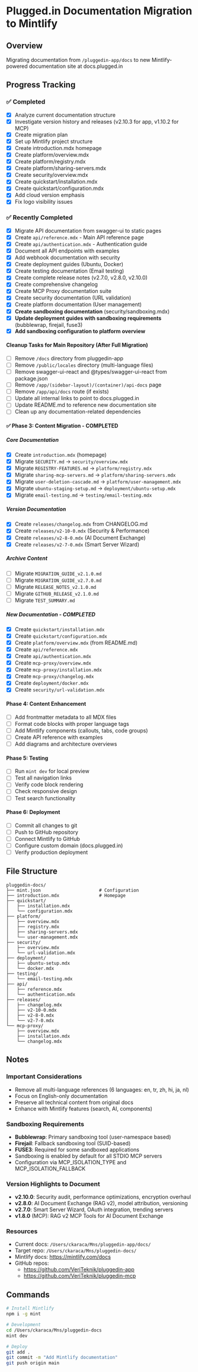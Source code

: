 # Plugged.in Documentation Migration to Mintlify

## Overview
Migrating documentation from `/pluggedin-app/docs` to new Mintlify-powered documentation site at docs.plugged.in

## Progress Tracking

### ✅ Completed
- [x] Analyze current documentation structure
- [x] Investigate version history and releases (v2.10.3 for app, v1.10.2 for MCP)
- [x] Create migration plan
- [x] Set up Mintlify project structure
- [x] Create introduction.mdx homepage
- [x] Create platform/overview.mdx
- [x] Create platform/registry.mdx
- [x] Create platform/sharing-servers.mdx
- [x] Create security/overview.mdx
- [x] Create quickstart/installation.mdx
- [x] Create quickstart/configuration.mdx
- [x] Add cloud version emphasis
- [x] Fix logo visibility issues

### ✅ Recently Completed
- [x] Migrate API documentation from swagger-ui to static pages
- [x] Create `api/reference.mdx` - Main API reference page
- [x] Create `api/authentication.mdx` - Authentication guide
- [x] Document all API endpoints with examples
- [x] Add webhook documentation with security
- [x] Create deployment guides (Ubuntu, Docker)
- [x] Create testing documentation (Email testing)
- [x] Create complete release notes (v2.7.0, v2.8.0, v2.10.0)
- [x] Create comprehensive changelog
- [x] Create MCP Proxy documentation suite
- [x] Create security documentation (URL validation)
- [x] Create platform documentation (User management)
- [x] **Create sandboxing documentation** (security/sandboxing.mdx)
- [x] **Update deployment guides with sandboxing requirements** (bubblewrap, firejail, fuse3)
- [x] **Add sandboxing configuration to platform overview**

#### Cleanup Tasks for Main Repository (After Full Migration)
- [ ] Remove `/docs` directory from pluggedin-app
- [ ] Remove `/public/locales` directory (multi-language files)
- [ ] Remove swagger-ui-react and @types/swagger-ui-react from package.json
- [ ] Remove `/app/(sidebar-layout)/(container)/api-docs` page
- [ ] Remove `/app/api/docs` route (if exists)
- [ ] Update all internal links to point to docs.plugged.in
- [ ] Update README.md to reference new documentation site
- [ ] Clean up any documentation-related dependencies

#### ✅ Phase 3: Content Migration - COMPLETED

##### Core Documentation
- [x] Create `introduction.mdx` (homepage)
- [x] Migrate `SECURITY.md` → `security/overview.mdx`
- [x] Migrate `REGISTRY-FEATURES.md` → `platform/registry.mdx`
- [x] Migrate `sharing-mcp-servers.md` → `platform/sharing-servers.mdx`
- [x] Migrate `user-deletion-cascade.md` → `platform/user-management.mdx`
- [x] Migrate `ubuntu-staging-setup.md` → `deployment/ubuntu-setup.mdx`
- [x] Migrate `email-testing.md` → `testing/email-testing.mdx`

##### Version Documentation
- [x] Create `releases/changelog.mdx` from CHANGELOG.md
- [x] Create `releases/v2-10-0.mdx` (Security & Performance)
- [x] Create `releases/v2-8-0.mdx` (AI Document Exchange)
- [x] Create `releases/v2-7-0.mdx` (Smart Server Wizard)

##### Archive Content
- [ ] Migrate `MIGRATION_GUIDE_v2.1.0.md`
- [ ] Migrate `MIGRATION_GUIDE_v2.7.0.md`
- [ ] Migrate `RELEASE_NOTES_v2.1.0.md`
- [ ] Migrate `GITHUB_RELEASE_v2.1.0.md`
- [ ] Migrate `TEST_SUMMARY.md`

##### New Documentation - COMPLETED
- [x] Create `quickstart/installation.mdx`
- [x] Create `quickstart/configuration.mdx`
- [x] Create `platform/overview.mdx` (from README.md)
- [x] Create `api/reference.mdx`
- [x] Create `api/authentication.mdx`
- [x] Create `mcp-proxy/overview.mdx`
- [x] Create `mcp-proxy/installation.mdx`
- [x] Create `mcp-proxy/changelog.mdx`
- [x] Create `deployment/docker.mdx`
- [x] Create `security/url-validation.mdx`

#### Phase 4: Content Enhancement
- [ ] Add frontmatter metadata to all MDX files
- [ ] Format code blocks with proper language tags
- [ ] Add Mintlify components (callouts, tabs, code groups)
- [ ] Create API reference with examples
- [ ] Add diagrams and architecture overviews

#### Phase 5: Testing
- [ ] Run `mint dev` for local preview
- [ ] Test all navigation links
- [ ] Verify code block rendering
- [ ] Check responsive design
- [ ] Test search functionality

#### Phase 6: Deployment
- [ ] Commit all changes to git
- [ ] Push to GitHub repository
- [ ] Connect Mintlify to GitHub
- [ ] Configure custom domain (docs.plugged.in)
- [ ] Verify production deployment

## File Structure

```
pluggedin-docs/
├── mint.json                      # Configuration
├── introduction.mdx               # Homepage
├── quickstart/
│   ├── installation.mdx
│   └── configuration.mdx
├── platform/
│   ├── overview.mdx
│   ├── registry.mdx
│   ├── sharing-servers.mdx
│   └── user-management.mdx
├── security/
│   ├── overview.mdx
│   └── url-validation.mdx
├── deployment/
│   ├── ubuntu-setup.mdx
│   └── docker.mdx
├── testing/
│   └── email-testing.mdx
├── api/
│   ├── reference.mdx
│   └── authentication.mdx
├── releases/
│   ├── changelog.mdx
│   ├── v2-10-0.mdx
│   ├── v2-8-0.mdx
│   └── v2-7-0.mdx
└── mcp-proxy/
    ├── overview.mdx
    ├── installation.mdx
    └── changelog.mdx
```

## Notes

### Important Considerations
- Remove all multi-language references (6 languages: en, tr, zh, hi, ja, nl)
- Focus on English-only documentation
- Preserve all technical content from original docs
- Enhance with Mintlify features (search, AI, components)

### Sandboxing Requirements
- **Bubblewrap**: Primary sandboxing tool (user-namespace based)
- **Firejail**: Fallback sandboxing tool (SUID-based)
- **FUSE3**: Required for some sandboxed applications
- Sandboxing is enabled by default for all STDIO MCP servers
- Configuration via MCP_ISOLATION_TYPE and MCP_ISOLATION_FALLBACK

### Version Highlights to Document
- **v2.10.0**: Security audit, performance optimizations, encryption overhaul
- **v2.8.0**: AI Document Exchange (RAG v2), model attribution, versioning
- **v2.7.0**: Smart Server Wizard, OAuth integration, trending servers
- **v1.8.0** (MCP): RAG v2 MCP Tools for AI Document Exchange

### Resources
- Current docs: `/Users/ckaraca/Mns/pluggedin-app/docs/`
- Target repo: `/Users/ckaraca/Mns/pluggedin-docs/`
- Mintlify docs: https://mintlify.com/docs
- GitHub repos:
  - https://github.com/VeriTeknik/pluggedin-app
  - https://github.com/VeriTeknik/pluggedin-mcp

## Commands

```bash
# Install Mintlify
npm i -g mint

# Development
cd /Users/ckaraca/Mns/pluggedin-docs
mint dev

# Deploy
git add .
git commit -m "Add Mintlify documentation"
git push origin main
```